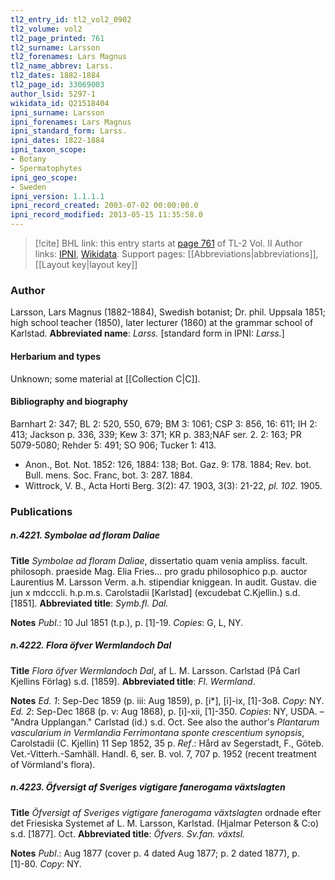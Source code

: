 ```yaml
---
tl2_entry_id: tl2_vol2_0902
tl2_volume: vol2
tl2_page_printed: 761
tl2_surname: Larsson
tl2_forenames: Lars Magnus
tl2_name_abbrev: Larss.
tl2_dates: 1882-1884
tl2_page_id: 33069003
author_lsid: 5297-1
wikidata_id: Q21518404
ipni_surname: Larsson
ipni_forenames: Lars Magnus
ipni_standard_form: Larss.
ipni_dates: 1822-1884
ipni_taxon_scope: 
- Botany
- Spermatophytes
ipni_geo_scope: 
- Sweden
ipni_version: 1.1.1.1
ipni_record_created: 2003-07-02 00:00:00.0
ipni_record_modified: 2013-05-15 11:35:58.0
---
```


> [!cite] BHL link: this entry starts at [page 761](https://www.biodiversitylibrary.org/page/33069003) of TL-2 Vol. II
> Author links: [IPNI](https://www.ipni.org/a/5297-1), [Wikidata](https://www.wikidata.org/wiki/Q21518404). Support pages: [[Abbreviations|abbreviations]], [[Layout key|layout key]]

### Author

Larsson, Lars Magnus (1882-1884), Swedish botanist; Dr. phil. Uppsala 1851; high school teacher (1850), later lecturer (1860) at the grammar school of Karlstad. 
**Abbreviated name**: *Larss.* \[standard form in IPNI: *Larss.*\]

#### Herbarium and types

Unknown; some material at [[Collection C|C]].

#### Bibliography and biography

Barnhart 2: 347; BL 2: 520, 550, 679; BM 3: 1061; CSP 3: 856, 16: 611; IH 2: 413; Jackson p. 336, 339; Kew 3: 371; KR p. 383;NAF ser. 2. 2: 163; PR 5079-5080; Rehder 5: 491; SO 906; Tucker 1: 413.
- Anon., Bot. Not. 1852: 126, 1884: 138; Bot. Gaz. 9: 178. 1884; Rev. bot. Bull. mens. Soc. Franc, bot. 3: 287. 1884.
- Wittrock, V. B., Acta Horti Berg. 3(2): 47. 1903, 3(3): 21-22, *pl. 102.* 1905.

### Publications

##### n.4221. Symbolae ad floram Daliae

**Title**
*Symbolae ad floram Daliae*, dissertatio quam venia ampliss. facult. philosoph. praeside Mag. Elia Fries... pro gradu philosophico p.p. auctor Laurentius M. Larsson Verm. a.h. stipendiar kniggean. In audit. Gustav. die jun x mdcccli. h.p.m.s. Carolstadii \[Karlstad\] (excudebat C.Kjellin.) s.d. \[1851\].
**Abbreviated title**: *Symb.fl. Dal.*

**Notes**
*Publ*.: 10 Jul 1851 (t.p.), p. \[1\]-19. *Copies*: G, L, NY.

##### n.4222. Flora öfver Wermlandoch Dal

**Title**
*Flora öfver Wermlandoch Dal*, af L. M. Larsson. Carlstad (På Carl Kjellins Förlag) s.d. \[1859\].
**Abbreviated title**: *Fl. Wermland*.

**Notes**
*Ed. 1*: Sep-Dec 1859 (p. iii: Aug 1859), p. \[i\*\], \[i\]-ix, \[1\]-3o8. *Copy*: NY.
*Ed. 2*: Sep-Dec 1868 (p. v: Aug 1868), p. \[i\]-xii, \[1\]-350. *Copies*: NY, USDA. – "Andra Upplangan." Carlstad (id.) s.d. Oct.
See also the author's *Plantarum vascularium in Vermlandia Ferrimontana sponte crescentium synopsis*, Carolstadii (C. Kjellin) 11 Sep 1852, 35 p.
*Ref*.: Hård av Segerstadt, F., Göteb. Vet.-Vitterh.-Samhäll. Handl. 6, ser. B. vol. 7, 707 p. 1952 (recent treatment of Vörmland's flora).

##### n.4223. Öfversigt af Sveriges vigtigare fanerogama växtslagten

**Title**
*Öfversigt af Sveriges vigtigare fanerogama växtslagten* ordnade efter det Friesiska Systemet af L. M. Larsson, Karlstad. (Hjalmar Peterson & C:o) s.d. \[1877\]. Oct.
**Abbreviated title**: *Öfvers. Sv.fan. växtsl.*

**Notes**
*Publ*.: Aug 1877 (cover p. 4 dated Aug 1877; p. 2 dated 1877), p. \[1\]-80. *Copy*: NY.

